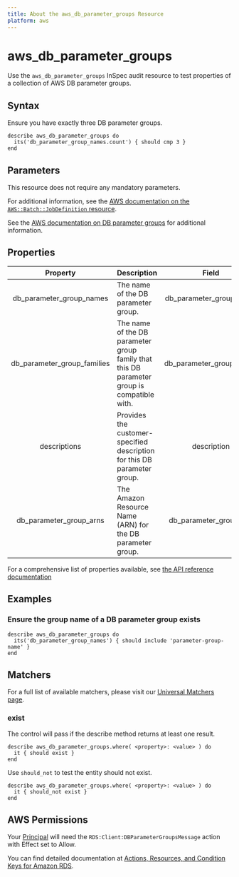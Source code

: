 ```yaml
---
title: About the aws_db_parameter_groups Resource
platform: aws
---
```


# aws_db_parameter_groups

Use the `aws_db_parameter_groups` InSpec audit resource to test properties of a collection of AWS DB parameter groups.

## Syntax

Ensure you have exactly three DB parameter groups.

    describe aws_db_parameter_groups do
      its('db_parameter_group_names.count') { should cmp 3 }
    end

## Parameters

This resource does not require any mandatory parameters.

For additional information, see the [AWS documentation on the `AWS::Batch::JobDefinition` resource](https://docs.aws.amazon.com/AWSCloudFormation/latest/UserGuide/aws-resource-batch-jobdefinition.html).


See the [AWS documentation on DB parameter groups](https://docs.aws.amazon.com/AWSCloudFormation/latest/UserGuide/aws-properties-rds-dbparametergroup.html) for additional information.

## Properties

| Property  | Description | Field |
| :---: | :--- | :---: |
| db_parameter_group_names | The name of the DB parameter group. | db_parameter_group_name |
| db_parameter_group_families | The name of the DB parameter group family that this DB parameter group is compatible with. | db_parameter_group_family |
| descriptions | Provides the customer-specified description for this DB parameter group. | description |
| db_parameter_group_arns | The Amazon Resource Name (ARN) for the DB parameter group. | db_parameter_group_arn |

For a comprehensive list of properties available, see [the API reference documentation](https://docs.aws.amazon.com/AmazonRDS/latest/APIReference/API_DBParameterGroup.html)

## Examples

### Ensure the group name of a DB parameter group exists

    describe aws_db_parameter_groups do
      its('db_parameter_group_names') { should include 'parameter-group-name' }
    end

## Matchers

For a full list of available matchers, please visit our [Universal Matchers page](https://www.inspec.io/docs/reference/matchers/).

### exist

The control will pass if the describe method returns at least one result.

    describe aws_db_parameter_groups.where( <property>: <value> ) do
      it { should exist }
    end

Use `should_not` to test the entity should not exist.

    describe aws_db_parameter_groups.where( <property>: <value> ) do
      it { should_not exist }
    end

## AWS Permissions

Your [Principal](https://docs.aws.amazon.com/IAM/latest/UserGuide/intro-structure.html#intro-structure-principal) will need the `RDS:Client:DBParameterGroupsMessage` action with Effect set to Allow.

You can find detailed documentation at [Actions, Resources, and Condition Keys for Amazon RDS](https://docs.aws.amazon.com/IAM/latest/UserGuide/list_amazonrds.html).

